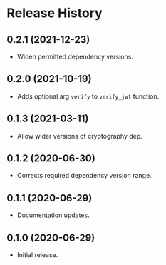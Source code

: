 Release History
===============

0.2.1 (2021-12-23)
------------------

- Widen permitted dependency versions.


0.2.0 (2021-10-19)
------------------

- Adds optional arg `verify` to `verify_jwt` function.


0.1.3 (2021-03-11)
------------------

- Allow wider versions of cryptography dep.


0.1.2 (2020-06-30)
------------------

- Corrects required dependency version range.


0.1.1 (2020-06-29)
------------------

- Documentation updates.


0.1.0 (2020-06-29)
------------------

-   Initial release.
